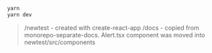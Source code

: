 ```sh
yarn 
yarn dev
```

> /newtest - created with create-react-app
> /docs - copied from monorepo-separate-docs. Alert.tsx component was moved into newtest/src/components

